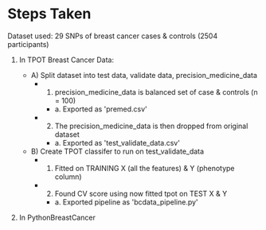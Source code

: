 # Steps Taken

Dataset used: 29 SNPs of breast cancer cases & controls (2504 participants)

1. In TPOT Breast Cancer Data:
   - A) Split dataset into test data, validate data, precision_medicine_data
     - 1) precision_medicine_data is balanced set of case & controls (n = 100)
	   - a. Exported as 'premed.csv'
	 - 2) The precision_medicine_data is then dropped from original dataset
	   - a. Exported as 'test_validate_data.csv'
   - B) Create TPOT classifer to run on test_validate_data 
	 - 1) Fitted on TRAINING X (all the features) & Y (phenotype column)
	 - 2) Found CV score using now fitted tpot on TEST X & Y
	   - a. Exported pipeline as 'bcdata_pipeline.py'

2. In PythonBreastCancer